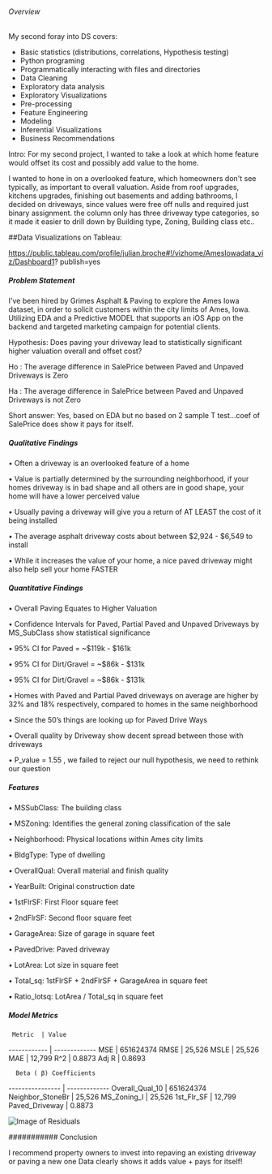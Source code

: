 
###### Overview

My second foray into DS covers:

- Basic statistics (distributions, correlations, Hypothesis testing)
- Python programing
- Programmatically interacting with files and directories
- Data Cleaning
- Exploratory data analysis
- Exploratory Visualizations
- Pre-processing
- Feature Engineering
- Modeling
- Inferential Visualizations
- Business Recommendations

Intro: For my second project, I wanted to take a look at which home feature would offset its cost and possibly add value to the home.

I wanted to hone in on a overlooked feature, which homeowners don't see typically, as important to overall valuation. Aside from roof upgrades, kitchens upgrades, finishing out basements and adding bathrooms, I decided on driveways, since values were free off nulls and required just binary assignment. the column only has three driveway type categories, so it made it easier to drill down by Building type, Zoning, Building class etc..

##Data Visualizations on Tableau:

https://public.tableau.com/profile/julian.broche#!/vizhome/AmesIowadata_viz/Dashboard1? publish=yes

##### Problem Statement

I've been hired by Grimes Asphalt & Paving to explore the Ames Iowa dataset, in order to solicit customers within the city limits of Ames, Iowa. Utilizing EDA and a Predictive MODEL that supports an iOS App on the backend and targeted marketing campaign for potential clients.

Hypothesis: Does paving your driveway lead to statistically significant higher valuation overall and offset cost?

Ho : The average difference in SalePrice between Paved and Unpaved Driveways is Zero

Ha : The average difference in SalePrice between Paved and Unpaved Driveways is not Zero

Short answer: Yes, based on EDA but no based on 2 sample T test...coef of SalePrice does show it pays for itself.


##### Qualitative Findings

• Often a driveway is an overlooked feature of a home

• Value is partially determined by the surrounding neighborhood, if your homes driveway is in bad shape and all others are in good shape, your home will have a lower perceived value

• Usually paving a driveway will give you a return of AT LEAST the cost of it being installed

• The average asphalt driveway costs about between $2,924 - $6,549 to install

• While it increases the value of your home, a nice paved driveway might also help sell your home FASTER


##### Quantitative Findings

• Overall Paving Equates to Higher Valuation

• Confidence Intervals for Paved, Partial Paved and Unpaved Driveways by MS_SubClass show statistical significance

• 95% CI for Paved = ~$119k - $161k

• 95% CI for Dirt/Gravel = ~$86k - $131k

• 95% CI for Dirt/Gravel = ~$86k - $131k

• Homes with Paved and Partial Paved driveways on average are higher by 32% and 18% respectively, compared to homes in the
same neighborhood

• Since the 50’s things are looking up for Paved Drive Ways

• Overall quality by Driveway show decent spread between those with driveways

• P_value = 1.55 , we failed to reject our null hypothesis, we need to rethink our question


##### Features

• MSSubClass: The building class

• MSZoning: Identifies the general zoning classification of the sale

• Neighborhood: Physical locations within Ames city limits

• BldgType: Type of dwelling

• OverallQual: Overall material and finish quality

• YearBuilt: Original construction date

• 1stFlrSF: First Floor square feet

• 2ndFlrSF: Second floor square feet

• GarageArea: Size of garage in square feet

• PavedDrive: Paved driveway

• LotArea: Lot size in square feet

• Total_sq: 1stFlrSF + 2ndFlrSF + GarageArea in square feet

• Ratio_lotsq: LotArea / Total_sq in square feet

##### Model Metrics

     Metric  | Value
------------ | -------------
       MSE   | 651624374
       RMSE  | 25,526
       MSLE  | 25,526
       MAE   | 12,799
       R^2   | 0.8873
       Adj R | 0.8693

      Beta ( β) Coefficients
 ---------------- | -------------
Overall_Qual_10   | 651624374
Neighbor_StoneBr  | 25,526
     MS_Zoning_I  | 25,526
     1st_Flr_SF   | 12,799
 Paved_Driveway   | 0.8873


![Image of Residuals](file:///Users/j_b/Desktop/Screen%20Shot%202020-10-09%20at%205.25.36%20PM.png)



########### Conclusion

I recommend property owners to invest into repaving an existing driveway or paving a new one
Data clearly shows it adds value + pays for itself!
